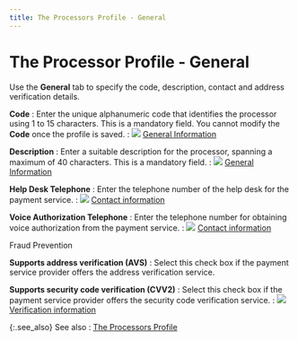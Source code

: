 ```yaml
---
title: The Processors Profile - General
---
```


# The Processor Profile - General


Use the **General** tab to specify  the code, description, contact and address verification details.


**Code**
: Enter the unique alphanumeric code that identifies  the processor using 1 to 15 characters. This is a mandatory field. You  cannot modify the **Code** once the  profile is saved.
: ![]({{site.sc_baseurl}}/img/lens.gif) [General  Information]({{site.sc_baseurl}}/options/payment-information/credit-card-processing/processor-details/general_information_processor_profile.html)


**Description**
: Enter a suitable description for the processor,  spanning a maximum of 40 characters. This is a mandatory field.
: ![]({{site.sc_baseurl}}/img/lens.gif) [General  Information]({{site.sc_baseurl}}/options/payment-information/credit-card-processing/processor-details/general_information_processor_profile.html)


**Help Desk Telephone**
: Enter the telephone number of the help desk for  the payment service.
: ![]({{site.sc_baseurl}}/img/lens.gif) [Contact  information]({{site.sc_baseurl}}/options/payment-information/credit-card-processing/processor-details/contact_information_processor_profile.html)


**Voice Authorization Telephone**
: Enter the telephone number for obtaining voice authorization  from the payment service.
: ![]({{site.sc_baseurl}}/img/lens.gif) [Contact  information]({{site.sc_baseurl}}/options/payment-information/credit-card-processing/processor-details/contact_information_processor_profile.html)


Fraud Prevention


**Supports address verification (AVS)**
: Select this check box if the payment service provider  offers the address verification service.


**Supports security code verification (CVV2)**
: Select this check box if the payment service provider  offers the security code verification service.
: ![]({{site.sc_baseurl}}/img/lens.gif) [Verification  information]({{site.sc_baseurl}}/options/payment-information/credit-card-processing/processor-details/verification_information_processor_profile.html)


{:.see_also}
See also
: [The Processors  Profile]({{site.sc_baseurl}}/options/payment-information/credit-card-processing/create-a-processor/the_processors_profile.html)

